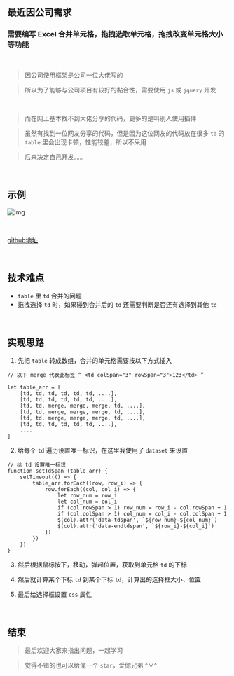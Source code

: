 ## 最近因公司需求
### 需要编写 Excel 合并单元格，拖拽选取单元格，拖拽改变单元格大小等功能

</br>

> 因公司使用框架是公司一位大佬写的

> 所以为了能够与公司项目有较好的黏合性，需要使用 `js` 或 `jquery` 开发

<br/>

> 而在网上基本找不到大佬分享的代码，更多的是叫别人使用插件

> 虽然有找到一位网友分享的代码，但是因为这位网友的代码放在很多 `td` 的 `table` 里会出现卡顿，性能较差，所以不采用

> 后来决定自己开发。。。

<br/>

## 示例

![img](https://file.fffsilly.top/image/ssrblog/html_201912261331.gif)

<br/>

[github地址](https://github.com/yyfangfeng/excel-select-cell)

<br/>

## 技术难点

* `table` 里 `td` 合并的问题
* 拖拽选择 `td` 时，如果碰到合并后的 `td` 还需要判断是否还有选择到其他 `td`

<br/>

## 实现思路

1. 先把 `table` 转成数组，合并的单元格需要按以下方式插入

```
// 以下 merge 代表此标签 “ <td colSpan="3" rowSpan="3">123</td> ”

let table_arr = [
    [td, td, td, td, td, td, ....],
    [td, td, td, td, td, td, ....],
    [td, td, merge, merge, merge, td, ....],
    [td, td, merge, merge, merge, td, ....],
    [td, td, merge, merge, merge, td, ....],
    [td, td, td, td, td, td, ....],
    ....
]
```

2. 给每个 `td` 遍历设置唯一标识，在这里我使用了 `dataset` 来设置

```
// 给 td 设置唯一标识
function setTdSpan (table_arr) {
    setTimeout(() => {
        table_arr.forEach((row, row_i) => {
            row.forEach((col, col_i) => {
                let row_num = row_i
                let col_num = col_i
                if (col.rowSpan > 1) row_num = row_i - col.rowSpan + 1
                if (col.colSpan > 1) col_num = col_i - col.colSpan + 1
                $(col).attr('data-tdspan', `${row_num}-${col_num}`)
                $(col).attr('data-endtdspan', `${row_i}-${col_i}`)
            })
        })
    })
}
```

3. 然后根据鼠标按下，移动，弹起位置，获取到单元格 `td` 的下标

4. 然后就计算某个下标 `td` 到某个下标 `td`，计算出的选择框大小、位置

5. 最后给选择框设置 `css` 属性

<br/>

## 结束

> 最后欢迎大家来指出问题，一起学习

> 觉得不错的也可以给俺一个 `star`，爱你兄弟 ^▽^